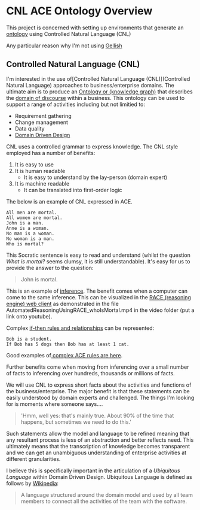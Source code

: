 # CNL ACE Ontology Overview

This project is concerned with setting up environments that generate an [ontology](https://en.wikipedia.org/wiki/Ontology_(information_science)) using Controlled Natural Language (CNL)

Any particular reason why I'm not using [Gellish](http://www.gellish.net/)

## Controlled Natural Language (CNL)

I'm interested in the use of[Controlled Natural Language (CNL)](Controlled Natural Language) approaches to business/enterprise domains. The ultimate aim is to produce an [Ontology or (knowledge graph)](https://en.wikipedia.org/wiki/Ontology_(information_science)) that describes the [domain of discourse](https://en.wikipedia.org/wiki/Domain_of_discourse) within a business. This ontology can be used to support a range of activities including but not limitied to:

* Requirement gathering
* Change management
* Data quality
* [Domain Driven Design](https://en.wikipedia.org/wiki/Domain-driven_design)

CNL uses a controlled grammar to express knowledge. The CNL style employed has a number of benefits:

1. It is easy to use
1. It is human readable
    * It is easy to understand by the lay-person (domain expert)
1. It is machine readable
    * It can be translated into first-order logic

The below is an example of CNL expressed in ACE.

```CNL
All men are mortal.
All women are mortal.
John is a man.
Anne is a woman.
No man is a woman.
No woman is a man.
Who is mortal?

```

This Socratic sentence is easy to read and understand (whilst the question *What is mortal?* seems clumsy, it is still understandable). It's easy for us to provide the answer to the question:

> John is mortal. 

This is an example of [inference](https://en.wikipedia.org/wiki/Inference). The benefit comes when a computer can come to the same inference. This can be visualized in the [RACE (reasoning engine) web client](http://attempto.ifi.uzh.ch/race/) as demonstrated in the file AutomatedReasoningUsingRACE_whoIsMortal.mp4 in the video folder (put a link onto youtube).

Complex [if-then rules and relationships](http://stackoverflow.com/questions/16496364/representing-if-then-sentence-using-owl) can be represented:

```CNL
Bob is a student. 
If Bob has 5 dogs then Bob has at least 1 cat.
```

Good examples of[ complex ACE rules are here](http://eulergui.sourceforge.net/rules-examples.html).

Further benefits come when moving from inferencing over a small number of facts to inferencing over hundreds, thousands or millions of facts. 

We will use CNL to express short facts about the activities and functions of the business/enterprise. The major benefit is that these statements can be easily understood by domain experts and challenged. The things I'm looking for is moments where someone says....

> 'Hmm, well yes: that's mainly true. About 90% of the time that happens, but sometimes we need to do this.'

Such statements allow the model and language to be refined meaning that any resultant process is less of an abstraction and better reflects need. This ultimately means that the transcription of knowledge becomes transparent and we can get an unambiguous understanding of enterprise activities at different granularities. 

I believe this is specifically important in the articulation of a *Ubiquitous Language* within Domain Driven Design. Ubiquitous Language is defined as follows by [Wikipedia](https://en.wikipedia.org/wiki/Domain-driven_design#Concepts):

> A language structured around the domain model and used by all team members to connect all the activities of the team with the software.
